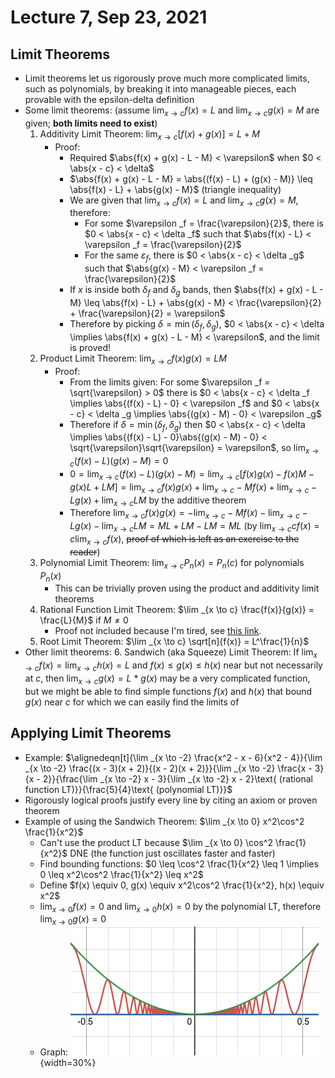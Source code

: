 # Lecture 7, Sep 23, 2021

## Limit Theorems

* Limit theorems let us rigorously prove much more complicated limits, such as polynomials, by breaking it into manageable pieces, each provable with the epsilon-delta definition
* Some limit theorems: (assume $\lim _{x \to c} f(x) = L$ and $\lim _{x \to c} g(x) = M$ are given; **both limits need to exist**)
	1. Additivity Limit Theorem: $\lim _{x \to c} [f(x) + g(x)] = L + M$
		* Proof:
			* Required $\abs{f(x) + g(x) - L - M} < \varepsilon$ when $0 < \abs{x - c} < \delta$
			* $\abs{f(x) + g(x) - L - M} = \abs{(f(x) - L) + (g(x) - M)} \leq \abs{f(x) - L} + \abs{g(x) - M}$ (triangle inequality)
			* We are given that $\lim _{x \to c} f(x) = L$ and $\lim _{x \to c} g(x) = M$, therefore:
				* For some $\varepsilon _f = \frac{\varepsilon}{2}$, there is $0 < \abs{x - c} < \delta _f$ such that $\abs{f(x) - L} < \varepsilon _f = \frac{\varepsilon}{2}$
				* For the same $\varepsilon _f$, there is $0 < \abs{x - c} < \delta _g$ such that $\abs{g(x) - M} < \varepsilon _f = \frac{\varepsilon}{2}$
			* If $x$ is inside both $\delta _f$ and $\delta _g$ bands, then $\abs{f(x) + g(x) - L - M} \leq \abs{f(x) - L} + \abs{g(x) - M} < \frac{\varepsilon}{2} + \frac{\varepsilon}{2} = \varepsilon$
			* Therefore by picking $\delta = \min(\delta _f, \delta _g)$, $0 < \abs{x - c} < \delta \implies \abs{f(x) + g(x) - L - M} < \varepsilon$, and the limit is proved!
	2. Product Limit Theorem: $\lim _{x \to c} f(x)g(x) = LM$
		* Proof:
			* From the limits given: For some $\varepsilon _f = \sqrt{\varepsilon} > 0$ there is $0 < \abs{x - c} < \delta _f \implies \abs{(f(x) - L) - 0} < \varepsilon _f$ and $0 < \abs{x - c} < \delta _g \implies \abs{(g(x) - M) - 0} < \varepsilon _g$
			* Therefore if $\delta = \min(\delta _f, \delta _g)$ then $0 < \abs{x - c} < \delta \implies \abs{(f(x) - L) - 0}\abs{(g(x) - M) - 0} < \sqrt{\varepsilon}\sqrt{\varepsilon} = \varepsilon$, so $\lim _{x \to c} (f(x) - L)(g(x) - M) = 0$
			* $0 = \lim _{x \to c} (f(x) - L)(g(x) - M) = \lim _{x \to c} \left[f(x)g(x) - f(x)M - g(x)L + LM\right] = \lim _{x \to c} f(x)g(x) + \lim _{x \to c} -Mf(x) + \lim _{x \to c} -Lg(x) + \lim _{x \to c} LM$ by the additive theorem
			* Therefore $\lim _{x \to c} f(x)g(x) = -\lim _{x \to c} -Mf(x) - \lim _{x \to c} -Lg(x) - \lim _{x \to c} LM = ML + LM - LM = ML$ (by $\lim _{x \to c} cf(x) = c\lim _{x \to c} f(x)$, ~~proof of which is left as an exercise to the reader~~)
	3. Polynomial Limit Theorem: $\lim _{x \to c} P_n(x) = P_n(c)$ for polynomials $P_n(x)$
		* This can be trivially proven using the product and additivity limit theorems
	4. Rational Function Limit Theorem: $\lim _{x \to c} \frac{f(x)}{g(x)} = \frac{L}{M}$ if $M \neq 0$
		* Proof not included because I'm tired, see [this link](https://tutorial.math.lamar.edu/classes/calci/limitproofs.aspx).
	5. Root Limit Theorem: $\lim _{x \to c} \sqrt[n]{f(x)} = L^\frac{1}{n}$
* Other limit theorems:
	6. Sandwich (aka Squeeze) Limit Theorem: If $\lim _{x \to c} f(x) = \lim _{x \to c} h(x) = L$ and $f(x) \leq g(x) \leq h(x)$ near but not necessarily at $c$, then $\lim _{x \to c} g(x) = L$
		* $g(x)$ may be a very complicated function, but we might be able to find simple functions $f(x)$ and $h(x)$ that bound $g(x)$ near $c$ for which we can easily find the limits of

## Applying Limit Theorems

* Example: $\alignedeqn[t]{\lim _{x \to -2} \frac{x^2 - x - 6}{x^2 - 4}}{\lim _{x \to -2} \frac{(x - 3)(x + 2)}{(x - 2)(x + 2)}}{\lim _{x \to -2} \frac{x - 3}{x - 2}}{\frac{\lim _{x \to -2} x - 3}{\lim _{x \to -2} x - 2}\text{ (rational function LT)}}{\frac{5}{4}\text{ (polynomial LT)}}$
* Rigorously logical proofs justify every line by citing an axiom or proven theorem
* Example of using the Sandwich Theorem: $\lim _{x \to 0} x^2\cos^2 \frac{1}{x^2}$
	* Can't use the product LT because $\lim _{x \to 0} \cos^2 \frac{1}{x^2}$ DNE (the function just oscillates faster and faster)
	* Find bounding functions: $0 \leq \cos^2 \frac{1}{x^2} \leq 1 \implies 0 \leq x^2\cos^2 \frac{1}{x^2} \leq x^2$
	* Define $f(x) \equiv 0, g(x) \equiv x^2\cos^2 \frac{1}{x^2}, h(x) \equiv x^2$
	* $\lim _{x \to 0} f(x) = 0$ and $\lim _{x \to 0} h(x) = 0$ by the polynomial LT, therefore $\lim _{x \to 0} g(x) = 0$
	* Graph: ![graph illustration](imgs/sandwich_lt.png){width=30%}

